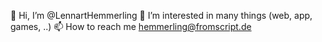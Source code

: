 👋 Hi, I’m @LennartHemmerling
👀 I’m interested in many things (web, app, games, ..)
📫 How to reach me [hemmerling@fromscript.de](mailto:hemmerling@fromscript.de)
